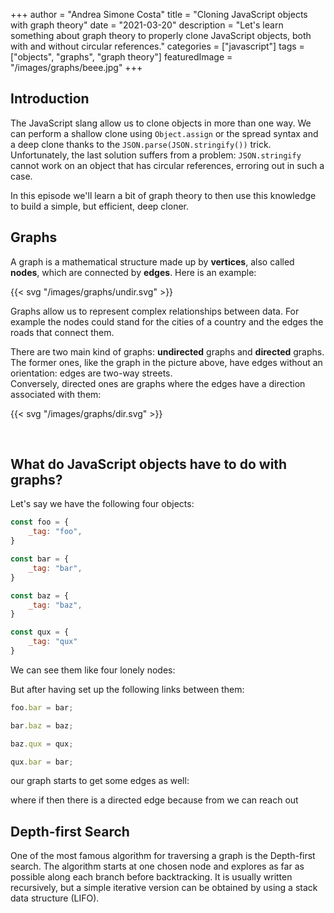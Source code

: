 +++
author = "Andrea Simone Costa"
title = "Cloning JavaScript objects with graph theory"
date = "2021-03-20"
description = "Let's learn something about graph theory to properly clone JavaScript objects, both with and without circular references."
categories = ["javascript"]
tags = ["objects", "graphs", "graph theory"]
featuredImage = "/images/graphs/beee.jpg"
+++

## Introduction

The JavaScript slang allow us to clone objects in more than one way. We can perform a shallow clone using `Object.assign` or the spread syntax and a deep clone thanks to the `JSON.parse(JSON.stringify())` trick.
Unfortunately, the last solution suffers from a problem: `JSON.stringify` cannot work on an object that has circular references, erroring out in such a case.

In this episode we'll learn a bit of graph theory to then use this knowledge to build a simple, but efficient, deep cloner.
&nbsp;

## Graphs

A graph is a mathematical structure made up by **vertices**, also called **nodes**, which are connected by **edges**. Here is an example:

{{< svg "/images/graphs/undir.svg" >}}

Graphs allow us to represent complex relationships between data. For example the nodes could stand for the cities of a country and the edges the roads that connect them.

There are two main kind of graphs: **undirected** graphs and **directed** graphs. The former ones, like the graph in the picture above, have edges without an orientation: edges are two-way streets.\
Conversely, directed ones are graphs where the edges have a direction associated with them:

{{< svg "/images/graphs/dir.svg" >}}

&nbsp;

## What do JavaScript objects have to do with graphs?

Let's say we have the following four objects:

```js
const foo = {
    _tag: "foo",
}

const bar = {
    _tag: "bar",
}

const baz = {
    _tag: "baz",
}

const qux = {
    _tag: "qux"
}
```

We can see them like four lonely nodes:


But after having set up the following links between them:

```js
foo.bar = bar;

bar.baz = baz;

baz.qux = qux;

qux.bar = bar;
```

our graph starts to get some edges as well:


where if then there is a directed edge because from we can reach out

## Depth-first Search

One of the most famous algorithm for traversing a graph is the Depth-first search. The algorithm starts at one chosen node and explores as far as possible along each branch before backtracking. It is usually written recursively, but a simple iterative version can be obtained by using a stack data structure (LIFO).

